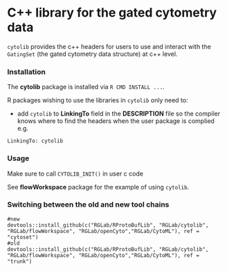 # C++ library for the gated cytometry data

`cytolib` provides the c++ headers for users to use and interact with the `GatingSet` (the gated cytometry data structure) at c++ level.

### Installation
The **cytolib** package is installed via `R CMD INSTALL ...`. 

R packages wishing to use the libraries in `cytolib` only need to:

- add `cytolib` to **LinkingTo** field in the **DESCRIPTION** file so the compiler knows where to find the headers when the user package is complied
e.g.

```
LinkingTo: cytolib
```
### Usage
Make sure to call `CYTOLIB_INIT()` in user c code

See **flowWorkspace** package for the example of using `cytolib`.

### Switching between the old and new tool chains
```
#new
devtools::install_github(c("RGLab/RProtoBufLib", "RGLab/cytolib", "RGLab/flowWorkspace", "RGLab/openCyto","RGLab/CytoML"), ref = "cytoset")
#old
devtools::install_github(c("RGLab/RProtoBufLib", "RGLab/cytolib", "RGLab/flowWorkspace", "RGLab/openCyto","RGLab/CytoML"), ref = "trunk")
```
